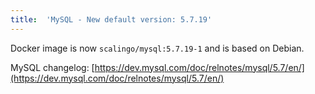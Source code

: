 ```yaml
---
title:	'MySQL - New default version: 5.7.19'
---
```


Docker image is now `scalingo/mysql:5.7.19-1` and is based on Debian.

MySQL changelog: [https://dev.mysql.com/doc/relnotes/mysql/5.7/en/](https://dev.mysql.com/doc/relnotes/mysql/5.7/en/)
